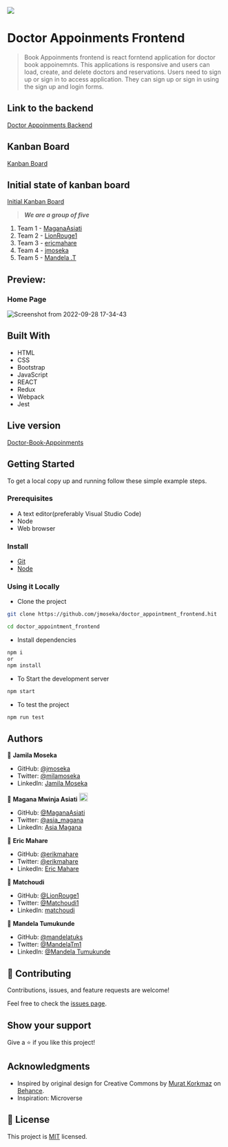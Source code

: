 ![](https://img.shields.io/badge/thecodechaser-blueviolet)

# Doctor Appoinments Frontend

> Book Appoinments frontend is react forntend application for doctor book appoinemnts. This applications is responsive and users can load, create, and delete doctors and reservations. Users need to sign up or sign in to access application. They can sign up or sign in using the sign up and login forms.

## Link to the backend

[Doctor Appoinments Backend](https://github.com/MaganaAsiati/doctor_appointment_backend)

## Kanban Board
[Kanban Board](https://github.com/users/MaganaAsiati/projects/6/views/1)

## Initial state of kanban board
[Initial Kanban Board](https://user-images.githubusercontent.com/95297251/190628162-9c3baadb-4883-47ff-9f91-f56be1fb6965.png)

> ***We are a group of five***
1. Team 1 - [MaganaAsiati](https://github.com/MaganaAsiati)
2. Team 2 - [LionRouge1](https://github.com/LionRouge1)
3. Team 3 - [ericmahare](https://github.com/ericmahare)
4. Team 4 - [jmoseka](https://github.com/jmoseka)
5. Team 5 - [Mandela .T](https://github.com/mandelatuks )

## Preview:

### Home Page

![Screenshot from 2022-09-28 17-34-43](https://user-images.githubusercontent.com/38649067/192822556-ee1d7ac1-7af8-4ce6-a68d-7a71edea9890.png)


## Built With

- HTML
- CSS
- Bootstrap
- JavaScript
- REACT
- Redux
- Webpack
- Jest

## Live version

[Doctor-Book-Appoinments]()

## Getting Started

To get a local copy up and running follow these simple example steps.

### Prerequisites
- A text editor(preferably Visual Studio Code)
- Node
- Web browser

### Install
- [Git](https://git-scm.com/downloads)
- [Node](https://nodejs.org/en/download/)

### Using it Locally

- Clone the project

```bash 
git clone https://github.com/jmoseka/doctor_appointment_frontend.hit

cd doctor_appointment_frontend
```

- Install dependencies

```bash
npm i 
or
npm install
```
- To Start the development server
```bash
npm start
```

- To test the project
```bash
npm run test
```

## Authors
👤 **Jamila Moseka**

- GitHub: [@jmoseka](https://github.com/jmoseka)
- Twitter: [@milamoseka](https://twitter.com/milamoseka)
- LinkedIn: [Jamila Moseka](https://linkedin.com/in/jamila-moseka)


:bust_in_silhouette: **Magana Mwinja Asiati** 
<img src="https://emojis.slackmojis.com/emojis/images/1531849430/4246/blob-sunglasses.gif?1531849430" width="20"/>

- GitHub: [@MaganaAsiati ](https://github.com/MaganaAsiati)
- Twitter: [@asia_magana](https://twitter.com/asia_magana)
- LinkedIn: [Asia Magana](https://www.linkedin.com/in/asia-magana-60b451200/) 

:bust_in_silhouette: **Eric Mahare** 
- GitHub: [@erikmahare](https://github.com/ericmahare) 
- Twitter: [@erikmahare](https://twitter.com/erikmahare) 
- LinkedIn: [Eric Mahare](https://www.linkedin.com/in/eric-mahare-358944183/) 

:bust_in_silhouette: **Matchoudi**

- GitHub: [@LionRouge1](https://github.com/LionRouge1)
- Twitter: [@Matchoudi1](https://twitter.com/Matchoudi1)
- LinkedIn: [matchoudi](https://linkedin.com/in/matchoudi) 

👤 **Mandela Tumukunde**

- GitHub: [@mandelatuks](https://github.com/mandelatuks)
- Twitter: [@MandelaTm1](https://twitter.com/MandelaTm1)
- LinkedIn: [@Mandela Tumukunde](https://www.linkedin.com/in/mandela-tumukunde-794755194/)


## 🤝 Contributing

Contributions, issues, and feature requests are welcome!

Feel free to check the [issues page](https://github.com/jmoseka/doctor_appointment_frontend/issues).

## Show your support

Give a ⭐️ if you like this project!

## Acknowledgments

- Inspired by original design for Creative Commons by [Murat Korkmaz](https://www.behance.net/muratk) on [Behance](https://www.behance.net/gallery/26425031/Vespa-Responsive-Redesign).
- Inspiration: Microverse

## 📝 License

This project is [MIT](https://github.com/jmoseka/doctor_appointment_frontend/blob/dev/LICENSE) licensed.
